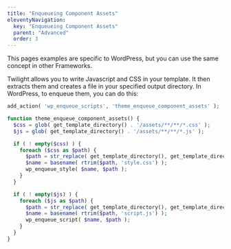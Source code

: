 ```yaml
---
title: "Enqueueing Component Assets"
eleventyNavigation:
  key: "Enqueueing Component Assets"
  parent: "Advanced"
  order: 3
---
```


This pages examples are specific to WordPress, but you can use the same concept in other Frameworks.

Twilight allows you to write Javascript and CSS in your template. It then extracts them and creates a file in your specified output directory. In WordPress, to enqueue them, you can do this:

```php
add_action( 'wp_enqueue_scripts', 'theme_enqueue_component_assets' );

function theme_enqueue_component_assets() {
  $css = glob( get_template_directory() . '/assets/**/**/*.css' );
  $js = glob( get_template_directory() . '/assets/**/**/*.js' );

  if ( ! empty($css) ) {
    foreach ($css as $path) {
      $path = str_replace( get_template_directory(), get_template_directory_uri(), $path );
      $name = basename( rtrim($path, 'style.css') );
      wp_enqueue_style( $name, $path );
    }
  }

  if ( ! empty($js) ) {
    foreach ($js as $path) {
      $path = str_replace( get_template_directory(), get_template_directory_uri(), $path );
      $name = basename( rtrim($path, 'script.js') );
      wp_enqueue_script( $name, $path );
    }
  }
}
```